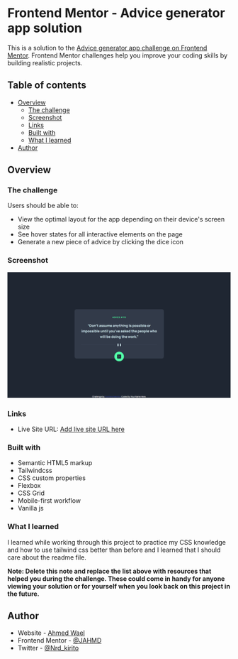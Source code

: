 # Frontend Mentor - Advice generator app solution

This is a solution to the [Advice generator app challenge on Frontend Mentor](https://www.frontendmentor.io/challenges/advice-generator-app-QdUG-13db). Frontend Mentor challenges help you improve your coding skills by building realistic projects.

## Table of contents

- [Overview](#overview)
  - [The challenge](#the-challenge)
  - [Screenshot](#screenshot)
  - [Links](#links)
  - [Built with](#built-with)
  - [What I learned](#what-i-learned)
- [Author](#author)

## Overview

### The challenge

Users should be able to:

- View the optimal layout for the app depending on their device's screen size
- See hover states for all interactive elements on the page
- Generate a new piece of advice by clicking the dice icon

### Screenshot

![Design preview for the Advice generator app coding challenge](<./images/Screenshot%20(46).png>)

### Links

- Live Site URL: [Add live site URL here](https://jahmd.github.io/Advice_generator_app/)

### Built with

- Semantic HTML5 markup
- Tailwindcss
- CSS custom properties
- Flexbox
- CSS Grid
- Mobile-first workflow
- Vanilla js

### What I learned

I learned while working through this project to practice my CSS knowledge and how to use tailwind css better than before and I learned that I should care about the readme file.

**Note: Delete this note and replace the list above with resources that helped you during the challenge. These could come in handy for anyone viewing your solution or for yourself when you look back on this project in the future.**

## Author

- Website - [Ahmed Wael](https://www.your-site.com)
- Frontend Mentor - [@JAHMD](https://www.frontendmentor.io/profile/JAHMD)
- Twitter - [@Nrd_kirito](https://twitter.com/Nrd_kirito)
